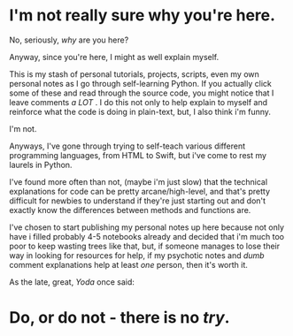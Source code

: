 # I'm not really sure why you're here.

No, seriously, *why* are you here?

Anyway, since you're here, I might as well explain myself.

This is my stash of personal tutorials, projects, scripts, even my own personal notes as I go through self-learning Python.
If you actually click some of these and read through the source code, you might notice that I leave comments _a LOT_ .
I do this not only to help explain to myself and reinforce what the code is doing in plain-text, but, I also think i'm funny.

I'm not.


Anyways, I've gone through trying to self-teach various different programming languages, from HTML to Swift, but i've come to
rest my laurels in Python.

I've found more often than not, (maybe i'm just slow) that the technical explanations for code can be pretty arcane/high-level, and
that's pretty difficult for newbies to understand if they're just starting out and don't exactly know the differences 
between methods and functions are. 

I've chosen to start publishing my personal notes up here because not only have i filled probably 4-5 notebooks already 
and decided that i'm much too poor to keep wasting trees like that, but, if someone manages to lose their way in looking
for resources for help, if my psychotic notes and *dumb* comment explanations help at least *one* person, then it's worth it.

As the late, great, _Yoda_ once said:

# Do, or do not - there is no *try*.
